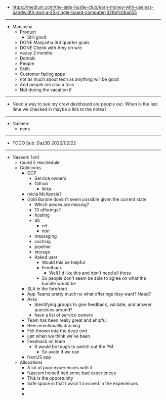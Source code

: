 - https://medium.com/the-side-hustle-club/earn-money-with-useless-bandwidth-and-a-25-single-board-computer-329bfc0ba055
- ---
- Manjusha
	- Product
		- Still good
	- DONE Manjusha 3rd quarter goals
	- DONE Check with Amy on w/e
	- vacay 2 months
	- Domain
	- People
	- Skills
	- Customer facing apps
	- not as much about tech as anything will be good
	- And people are also a toss
	- Not during the vacation if
- ---
- Need a way to see my crew dashboard are people out. When is the last time we checked in maybe a link to the notes?
- ---
- Naseem
	- ncns
- ---
- TODO Sub: Daz3D 2022/02/22
- ---
- Naseem 1on1
	- round 2 reschedule
	- Goldilocks
		- GCP
			- Service owners
			- Github
				- links
		- micia McKenzie?
		- Gold Bundle doesn't seem possible given the current state
			- Which pieces are missing?
			- 10 offerings?
			- hosting
			- db
				- rel
				- non
			- messaging
			- caching
			- pipeline
			- storage
			- Asked user
				- Would this be helpful
				- Feedback
					- Well I'd like this and don't need all these
				- So people don't seem be able to agree on what the bundle would be
		- SLA in the forefront
		- App Teams pretty much no what offerings they want? Need?
		- Asks
			- Identifying groups to give feedback, validate, and answer questions around?
			- have a list of service owners
		- Team has been really great and ehlpful
		- Been emotionally draining
		- Felt thrown into the deep end
		- just when we think we've been
		- Feedback on team
			- It would be tough to switch out the PM
				- So avoid if we can
		- NextJS app
	- Allocations
		- A lot of poor experiences with it
		- Naseem herself had some bad experiences
		- This is the opportunity
		- Safe space in that I wasn't involved in the experiences
		-
		-